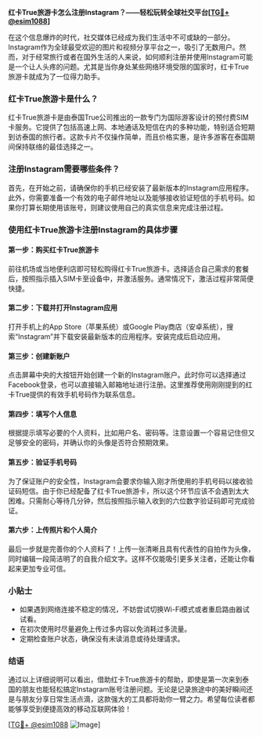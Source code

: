 **红卡True旅游卡怎么注册Instagram？——轻松玩转全球社交平台[[TG💪+ @esim1088](https://t.me/s/esim1088)]**

在这个信息爆炸的时代，社交媒体已经成为我们生活中不可或缺的一部分。Instagram作为全球最受欢迎的图片和视频分享平台之一，吸引了无数用户。然而，对于经常旅行或者在国外生活的人来说，如何顺利注册并使用Instagram可能是一个让人头疼的问题。尤其是当你身处某些网络环境受限的国家时，红卡True旅游卡就成为了一位得力助手。

### 红卡True旅游卡是什么？

红卡True旅游卡是由泰国True公司推出的一款专门为国际游客设计的预付费SIM卡服务。它提供了包括高速上网、本地通话及短信在内的多种功能，特别适合短期到访泰国的旅行者。这款卡片不仅操作简单，而且价格实惠，是许多游客在泰国期间保持联络的最佳选择之一。

### 注册Instagram需要哪些条件？

首先，在开始之前，请确保你的手机已经安装了最新版本的Instagram应用程序。此外，你需要准备一个有效的电子邮件地址以及能够接收验证短信的手机号码。如果你打算长期使用该账号，则建议使用自己的真实信息来完成注册过程。

### 使用红卡True旅游卡注册Instagram的具体步骤

#### 第一步：购买红卡True旅游卡
前往机场或当地便利店即可轻松购得红卡True旅游卡。选择适合自己需求的套餐后，按照指示插入SIM卡至设备中，并激活服务。通常情况下，激活过程非常简便快捷。

#### 第二步：下载并打开Instagram应用
打开手机上的App Store（苹果系统）或Google Play商店（安卓系统），搜索“Instagram”并下载安装最新版本的应用程序。安装完成后启动应用。

#### 第三步：创建新账户
点击屏幕中央的大按钮开始创建一个新的Instagram账户。此时你可以选择通过Facebook登录，也可以直接输入邮箱地址进行注册。这里推荐使用刚刚提到的红卡True提供的有效手机号码作为联系信息。

#### 第四步：填写个人信息
根据提示填写必要的个人资料，比如用户名、密码等。注意设置一个容易记住但又足够安全的密码，并确认你的头像是否符合预期效果。

#### 第五步：验证手机号码
为了保证账户的安全性，Instagram会要求你输入刚才所使用的手机号码以接收验证码短信。由于你已经配备了红卡True旅游卡，所以这个环节应该不会遇到太大困难。只需耐心等待几分钟，然后按照指示输入收到的六位数字验证码即可完成验证。

#### 第六步：上传照片和个人简介
最后一步就是完善你的个人资料了！上传一张清晰且具有代表性的自拍作为头像，同时编辑一段简洁明了的自我介绍文字。这样不仅能吸引更多关注者，还能让你看起来更加专业可信。

### 小贴士
- 如果遇到网络连接不稳定的情况，不妨尝试切换Wi-Fi模式或者重启路由器试试看。
- 在初次使用时尽量避免上传过多内容以免消耗过多流量。
- 定期检查账户状态，确保没有未读消息或待处理请求。

### 结语

通过以上详细说明可以看出，借助红卡True旅游卡的帮助，即使是第一次来到泰国的朋友也能轻松搞定Instagram账号注册问题。无论是记录旅途中的美好瞬间还是与朋友分享日常生活点滴，这款强大的工具都将助你一臂之力。希望每位读者都能够享受到便捷高效的移动互联网体验！

[[TG💪+ @esim1088](https://t.me/s/esim1088) ![Image](https://i.postimg.cc/4NQfJmqS/Snipaste-2025-05-13-00-14-12.png)]
